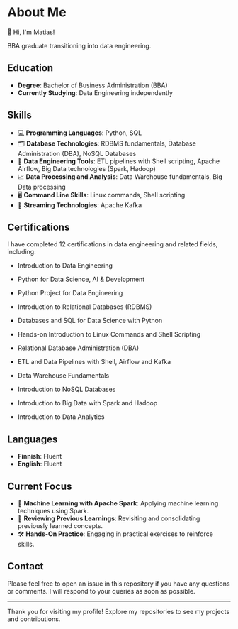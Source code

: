 # About Me

👋 Hi, I'm Matias!

BBA graduate transitioning into data engineering.

## Education

- **Degree**: Bachelor of Business Administration (BBA)
- **Currently Studying**: Data Engineering independently

## Skills

- 💻 **Programming Languages**: Python, SQL
- 🗂️ **Database Technologies**: RDBMS fundamentals, Database Administration (DBA), NoSQL Databases
- 🔧 **Data Engineering Tools**: ETL pipelines with Shell scripting, Apache Airflow, Big Data technologies (Spark, Hadoop)
- 📈 **Data Processing and Analysis**: Data Warehouse fundamentals, Big Data processing
- 🖥️ **Command Line Skills**: Linux commands, Shell scripting
- 📡 **Streaming Technologies**: Apache Kafka


## Certifications

I have completed 12 certifications in data engineering and related fields, including:

- Introduction to Data Engineering
- Python for Data Science, AI & Development
- Python Project for Data Engineering
- Introduction to Relational Databases (RDBMS)
- Databases and SQL for Data Science with Python
- Hands-on Introduction to Linux Commands and Shell Scripting
- Relational Database Administration (DBA)
- ETL and Data Pipelines with Shell, Airflow and Kafka
- Data Warehouse Fundamentals
- Introduction to NoSQL Databases
- Introduction to Big Data with Spark and Hadoop

- Introduction to Data Analytics

## Languages

- **Finnish**: Fluent
- **English**: Fluent

## Current Focus

- 🤖 **Machine Learning with Apache Spark**: Applying machine learning techniques using Spark.
- 🔄 **Reviewing Previous Learnings**: Revisiting and consolidating previously learned concepts.
- 🛠️ **Hands-On Practice**: Engaging in practical exercises to reinforce skills.

## Contact

Please feel free to open an issue in this repository if you have any questions or comments. I will respond to your queries as soon as possible.

---

Thank you for visiting my profile! Explore my repositories to see my projects and contributions.


<!---
MatiasMikael/MatiasMikael is a ✨ special ✨ repository because its `README.md` (this file) appears on your GitHub profile.
You can click the Preview link to take a look at your changes.
--->
